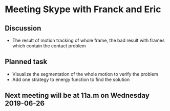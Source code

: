# Meeting Skype with Franck and Eric
## Discussion
- The result of motion tracking of whole frame, the bad result with frames which contain
the contact problem
## Planned task
- Visualize the segmentation of the whole motion to verify the problem
- Add one strategy to energy function to find the solution

## Next meeting will be at 11a.m on Wednesday 2019-06-26

